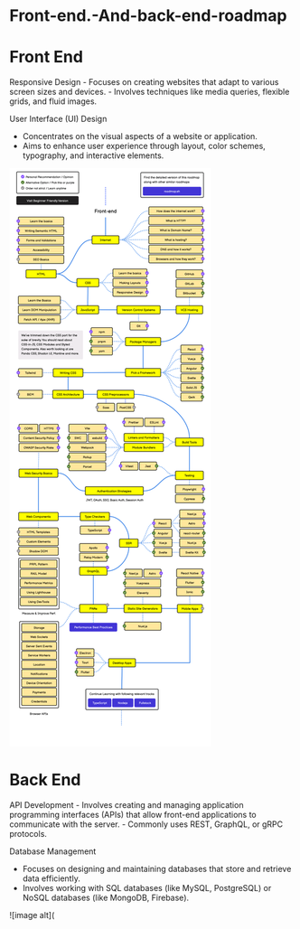# Front-end.-And-back-end-roadmap
<H1>Front End</H1>
<p>
Responsive Design
   - Focuses on creating websites that adapt to various screen sizes and devices.
   - Involves techniques like media queries, flexible grids, and fluid images.
  
User Interface (UI) Design
   - Concentrates on the visual aspects of a website or application.
   - Aims to enhance user experience through layout, color schemes, typography, and interactive elements.

![image alt](https://github.com/flaviano255/Front-end.-And-back-end-roadmap/blob/9c1d4edfb337830bb767a1c7c32b1bc9e6f62298/1.png)

<h1>Back End</h1>
<p>
API Development
   - Involves creating and managing application programming interfaces (APIs) that allow front-end applications to communicate with the server.
   - Commonly uses REST, GraphQL, or gRPC protocols.

  Database Management
   - Focuses on designing and maintaining databases that store and retrieve data efficiently.
   - Involves working with SQL databases (like MySQL, PostgreSQL) or NoSQL databases (like MongoDB, Firebase).

![image alt](





